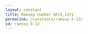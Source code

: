 ```yaml
---
layout: constant
title: Ramsey number $R(5,13)$
permalink: /constants/ramsey-5-13/
id: ramsey-5-13
---
```

